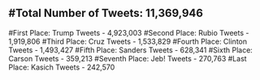 #Total Number of Tweets: 11,369,946 
---
#First Place: Trump Tweets - 4,923,003
#Second Place: Rubio Tweets - 1,919,806
#Third Place: Cruz Tweets - 1,533,829
#Fourth Place: Clinton Tweets - 1,493,427
#Fifth Place: Sanders Tweets - 628,341
#Sixth Place: Carson Tweets - 359,213
#Seventh Place: Jeb! Tweets - 270,763
#Last Place: Kasich Tweets - 242,570
